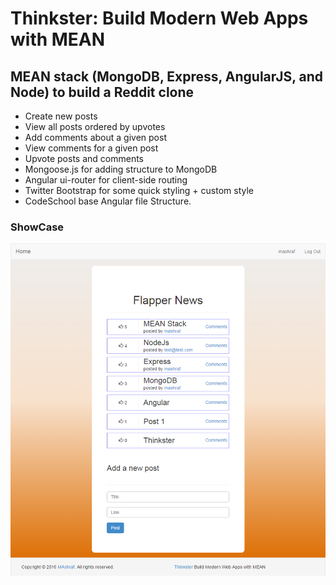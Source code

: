 # Thinkster: Build Modern Web Apps with MEAN

## MEAN stack (MongoDB, Express, AngularJS, and Node) to build a Reddit clone

- Create new posts
- View all posts ordered by upvotes
- Add comments about a given post
- View comments for a given post
- Upvote posts and comments
- Mongoose.js for adding structure to MongoDB
- Angular ui-router for client-side routing
- Twitter Bootstrap for some quick styling + custom style
- CodeSchool base Angular file Structure.

### ShowCase
![View](https://github.com/MAshrafM/MEAN-Flapper-News/blob/master/show.png)